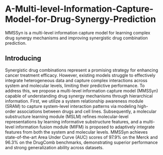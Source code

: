 # A-Multi-level-Information-Capture-Model-for-Drug-Synergy-Prediction
MMSSyn is a multi-level information capture model for learning complex drug synergy mechanisms and improving synergistic drug combination prediction.
## Introducing
Synergistic drug combinations represent a promising strategy for enhancing cancer treatment efficacy. However, existing models struggle to effectively integrate heterogeneous data and capture complex interactions across system and molecular levels, limiting their predictive performance. To address this, we propose a multi-level information capture model (MMSSyn) capable of understanding drug synergy mechanisms through hierarchical information. First, we utilize a system relationship awareness module (SRAM) to capture system-level interaction patterns via modeling high-order associations between drugs and cell lines. Subsequently, a molecular substructure learning module (MSLM) refines molecular-level representations by learning informative substructure features, and a multi-level information fusion module (MIFM) is proposed to adaptively integrate features from both the system and molecular levels. MMSSyn achieves state-of-the-art Area Under Curve (AUC) scores of 97.9% on the Merck and 96.3% on the DrugComb benchmarks, demonstrating superior performance and strong generalization ability across datasets.
